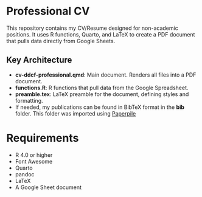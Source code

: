 # Professional CV

This repository contains my CV/Resume designed for non-academic positions. It uses R functions, Quarto, and LaTeX to create a PDF document that pulls data directly from Google Sheets.

## Key Architecture

- **cv-ddcf-professional.qmd**: Main document. Renders all files into a PDF document.
- **functions.R**: R functions that pull data from the Google Spreadsheet.
- **preamble.tex**: LaTeX preamble for the document, defining styles and formatting.
- If needed, my publications can be found in BibTeX format in the **bib** folder. This folder was imported using [Paperpile](https://paperpile.com/)

# Requirements

- R 4.0 or higher
- Font Awesome
- Quarto
- pandoc
- LaTeX
- A Google Sheet document
